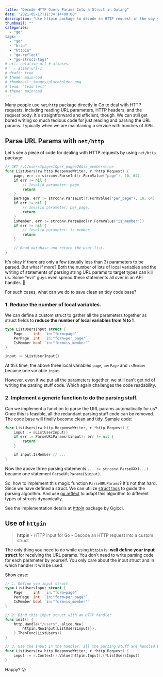 ```yaml
---
title: "Decode HTTP Query Params Into a Struct in Golang"
date: "2021-05-17T11:34:14+08:00"
description: "Use httpin package to decode an HTTP request in the way you like."
thumbnail: ""
categories:
  - "go"
tags:
  - "go"
  - "http"
  - "httpin"
  - "go-reflect"
  - "go-struct-tags"
# url: relative-url # aliases:
#   - alias-url-1
# draft: true
# theme: mainroad
# thumbnail: images/placeholder.png
# lead: "Lead text"
# theme: mainroad
---
```


Many people use `net/http` package directly in Go to deal with HTTP requests, including reading URL parameters, HTTP headers, and the request body. It's straightforward and efficient, though. We can still get bored writing so much tedious code for just reading and parsing the URL params. Typically when we are maintaining a service with hundres of APIs.

## Parse URL Params with `net/http`

Let's see a piece of code for dealing with HTTP requests by using `net/http` package:

```go
// GET /v1/users?page=1&per_page=20&is_member=true
func ListUsers(rw http.ResponseWriter, r *http.Request) {
	page, err := strconv.ParseInt(r.FormValue("page"), 10, 64)
	if err != nil {
		// Invalid parameter: page.
		return
	}
	perPage, err := strconv.ParseInt(r.FormValue("per_page"), 10, 64)
	if err != nil {
		// Invalid parameter: per_page.
		return
	}
	isMember, err := strconv.ParseBool(r.FormValue("is_member"))
	if err != nil {
		// Invalid parameter: is_member.
		return
	}

	// Read database and return the user list.
}
```

It's okay if there are only a few (usually less than 3) parameters to be parsed. But what if more? Both the number of lots of local variables and the writing of statements of parsing string URL params to target types can kill us. Some "evil" guys even spread these statements all over in an API handler. 🤒

For such cases, what can we do to save clean an tidy code base?

### 1. Reduce the number of local variables.

We can define a custom struct to gather all the parameters together as struct fields to **reduce the number of local variables from N to 1**.

```go
type ListUsersInput struct {
	Page     int  `in:"form=page"`
	PerPage  int  `in:"form=per_page"`
	IsMember bool `in:"form=is_member"`
}

input := &ListUserInput{}
```

At this time, the above three local variables `page`, `perPage` and `isMember` became one variable `input`.

However, even if we put all the parameters together, we still can't get rid of writing the parsing stuff code. Which again challenges the code readability.

### 2. Implement a generic function to do the parsing stuff.

Can we implement a function to parse the URL params automatically for us? Once this is feasible, all the redundant parsing stuff code can be removed. The code base will finally become clean and tidy. Sample code:

```go
func ListUsers(rw http.ResponseWriter, r *http.Request) {
	input := &ListUserInput{}
	if err := ParseURLParams(&input); err != nil {
		return
	}

	if input.IsMember // ...
}
```

Now the above three parsing statements `... := strconv.ParseXXX(...)` became one statement `ParseURLParams(&input)`.

So, how to implement this magic function `ParseURLParams`? It's not that hard. Since we have defined a struct. We can utilize [struct tags](https://flaviocopes.com/go-tags/) to guide the parsing algorithm. And use [go reflect](https://pkg.go.dev/reflect) to adapt this algorithm to different types of structs dynamically.

See the implementation details at [httpin](https://github.com/ggicci/httpin) package by Ggicci.

## Use of `httpin`

> **httpin** - HTTP Input for Go - Decode an HTTP request into a custom struct

The only thing you need to do while using `httpin` is: **well define your input struct** for receiving the URL params. You don't need to write parsing code for each parameter by yourself. You only care about the input struct and in which handler it will be used.

Show case:

```go
// 1. Define you input struct
type ListUsersInput struct {
	Page     int  `in:"form=page"`
	PerPage  int  `in:"form=per_page"`
	IsMember bool `in:"form=is_member"`
}

// 2. Bind this input struct with an HTTP handler
func init() {
	http.Handle("/users", alice.New(
		httpin.NewInput(ListUsersInput{}),
	).ThenFunc(ListUsers))
}

// 3. Use the input in the handler, all the parsing stuff are handled by httpin
func ListUsers(rw http.ResponseWriter, r *http.Request) {
	input := r.Context().Value(httpin.Input).(*ListUsersInput)
}
```

Happy? 😝
